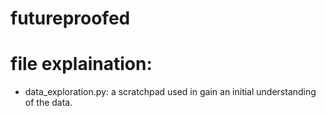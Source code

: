 # futureproofed


# file explaination:
- data_exploration.py: a scratchpad used in gain an initial understanding of the data.